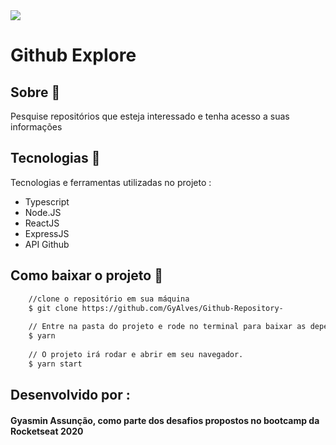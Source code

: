
<img src="https://ik.imagekit.io/am6iypeh5w/githubRepositoryGif_pFAksWeKG.gif" />

# Github Explore

##  Sobre  📖
Pesquise repositórios que esteja interessado e tenha acesso a suas informações

## Tecnologias  📱 

Tecnologias e ferramentas utilizadas no projeto :

- Typescript
- Node.JS
- ReactJS
- ExpressJS
- API Github

##  Como baixar o projeto 🎁
```bash
    //clone o repositório em sua máquina
    $ git clone https://github.com/GyAlves/Github-Repository-
    
    // Entre na pasta do projeto e rode no terminal para baixar as dependências
    $ yarn 
    
    // O projeto irá rodar e abrir em seu navegador.
    $ yarn start
```
## Desenvolvido por :
#### Gyasmin Assunção, como parte dos desafios propostos no bootcamp da Rocketseat 2020
